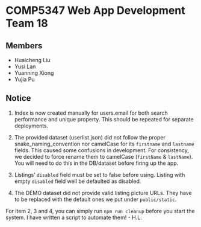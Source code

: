# COMP5347 Web App Development Team 18

## Members
- Huaicheng Liu
- Yusi Lan
- Yuanning Xiong
- Yujia Pu

## Notice
1. Index is now created manually for users.email for both search performance and unique property. This should be repeated for separate deployments.

2. The provided dataset (userlist.json) did not follow the proper snake_naming_convention nor
  camelCase for its `firstname` and `lastname` fields. 
  This caused some confusions in development. For consistency, we decided to force rename them to camelCase (`firstName` & `lastName`). 
  You will need to do this in the DB/dataset before firing up the app.

3. Listings' `disabled` field must be set to false before using. Listing with empty `disabled` field well be defaulted as disabled.

4. The DEMO dataset did not provide valid listing picture URLs. They have to be replaced with the default ones we put under `public/static`.

For item 2, 3 and 4, you can simply run `npm run cleanup` before you start the system. I have written a script to automate them! - H.L.
